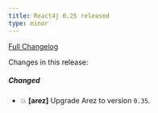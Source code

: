 ```yaml
---
title: React4j 0.25 released
type: minor
---
```


[Full Changelog](https://github.com/react4j/react4j/compare/v0.24...v0.25)

Changes in this release:

##### Changed
* 💥 **\[arez\]** Upgrade Arez to version `0.35`.
